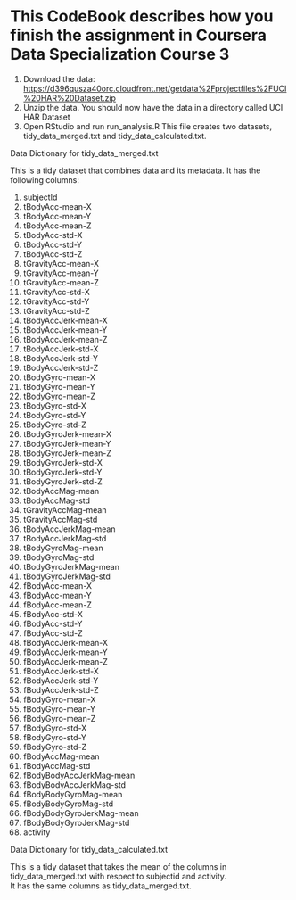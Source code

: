 # This CodeBook describes how you finish the assignment in Coursera Data Specialization Course 3
1.  Download the data: https://d396qusza40orc.cloudfront.net/getdata%2Fprojectfiles%2FUCI%20HAR%20Dataset.zip
2.  Unzip the data. You should now have the data in a directory called UCI HAR Dataset
3.  Open RStudio and run run_analysis.R This file creates two datasets, tidy_data_merged.txt and tidy_data_calculated.txt.

Data Dictionary for tidy_data_merged.txt

This is a tidy dataset that combines data and its metadata.  It has the following columns:

1.	subjectId
2.	tBodyAcc-mean-X
3.	tBodyAcc-mean-Y
4.	tBodyAcc-mean-Z
5.	tBodyAcc-std-X
6.	tBodyAcc-std-Y
7.	tBodyAcc-std-Z
8.	tGravityAcc-mean-X
9.	tGravityAcc-mean-Y
10.	tGravityAcc-mean-Z
11.	tGravityAcc-std-X
12.	tGravityAcc-std-Y
13.	tGravityAcc-std-Z
14.	tBodyAccJerk-mean-X
15.	tBodyAccJerk-mean-Y
16.	tBodyAccJerk-mean-Z
17.	tBodyAccJerk-std-X
18.	tBodyAccJerk-std-Y
19.	tBodyAccJerk-std-Z
20.	tBodyGyro-mean-X
21.	tBodyGyro-mean-Y
22.	tBodyGyro-mean-Z
23.	tBodyGyro-std-X
24.	tBodyGyro-std-Y
25.	tBodyGyro-std-Z
26.	tBodyGyroJerk-mean-X
27.	tBodyGyroJerk-mean-Y
28.	tBodyGyroJerk-mean-Z
29.	tBodyGyroJerk-std-X
30.	tBodyGyroJerk-std-Y
31.	tBodyGyroJerk-std-Z
32.	tBodyAccMag-mean
33.	tBodyAccMag-std
34.	tGravityAccMag-mean
35.	tGravityAccMag-std
36.	tBodyAccJerkMag-mean
37.	tBodyAccJerkMag-std
38.	tBodyGyroMag-mean
39.	tBodyGyroMag-std
40.	tBodyGyroJerkMag-mean
41.	tBodyGyroJerkMag-std
42.	fBodyAcc-mean-X
43.	fBodyAcc-mean-Y
44.	fBodyAcc-mean-Z
45.	fBodyAcc-std-X
46.	fBodyAcc-std-Y
47.	fBodyAcc-std-Z
48.	fBodyAccJerk-mean-X
49.	fBodyAccJerk-mean-Y
50.	fBodyAccJerk-mean-Z
51.	fBodyAccJerk-std-X
52.	fBodyAccJerk-std-Y
53.	fBodyAccJerk-std-Z
54.	fBodyGyro-mean-X
55.	fBodyGyro-mean-Y
56.	fBodyGyro-mean-Z
57.	fBodyGyro-std-X
58.	fBodyGyro-std-Y
59.	fBodyGyro-std-Z
60.	fBodyAccMag-mean
61.	fBodyAccMag-std
62.	fBodyBodyAccJerkMag-mean
63.	fBodyBodyAccJerkMag-std
64.	fBodyBodyGyroMag-mean
65.	fBodyBodyGyroMag-std
66.	fBodyBodyGyroJerkMag-mean
67.	fBodyBodyGyroJerkMag-std
68.	activity


Data Dictionary for tidy_data_calculated.txt

This is a tidy dataset that takes the mean of the columns in tidy_data_merged.txt with respect to subjectid and activity.  
It has the same columns as tidy_data_merged.txt.
